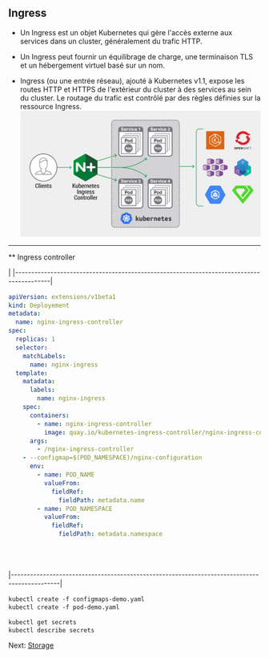 ## Ingress
* Un Ingress est un objet Kubernetes qui gère l'accès externe aux services dans un cluster, généralement du trafic HTTP.

* Un Ingress peut fournir un équilibrage de charge, une terminaison TLS et un hébergement virtuel basé sur un nom.

* Ingress (ou une entrée réseau), ajouté à Kubernetes v1.1, expose les routes HTTP et HTTPS de l'extérieur du cluster à des services au sein du cluster. Le routage du trafic est contrôlé par des règles définies sur la ressource Ingress.
![](../images/nginx-ingress-controller.png)
------------------------------------------------------


** Ingress controller										

|
|-----------------------------------------------------------------------------------------|

```yaml						
apiVersion: extensions/v1beta1						
kind: Deployement			
metadata:						
  name: nginx-ingress-controller
spec:
  replicas: 1
  selector:
    matchLabels:
      name: nginx-ingress
  template:
    matadata:
      labels:
        name: nginx-ingress
    spec:
      containers:
        - name: nginx-ingress-controller
          image: quay.io/kubernetes-ingress-controller/nginx-ingress-controller:0.21.0
      args:
        - /nginx-ingress-controller
	- --configmap=$(POD_NAMESPACE)/nginx-configuration
      env:
        - name: POD_NAME
          valueFrom:
            fieldRef:
              fieldPath: metadata.name
        - name: POD_NAMESPACE
          valueFrom:
            fieldRef:
              fieldPath: metadata.namespace


 
```
|---------------------------------------------------------------------------------------------|
```
kubectl create -f configmaps-demo.yaml
kubectl create -f pod-demo.yaml
```


```
kubectl get secrets
kubectl describe secrets
```


Next: [Storage](../objects/storage.md)
